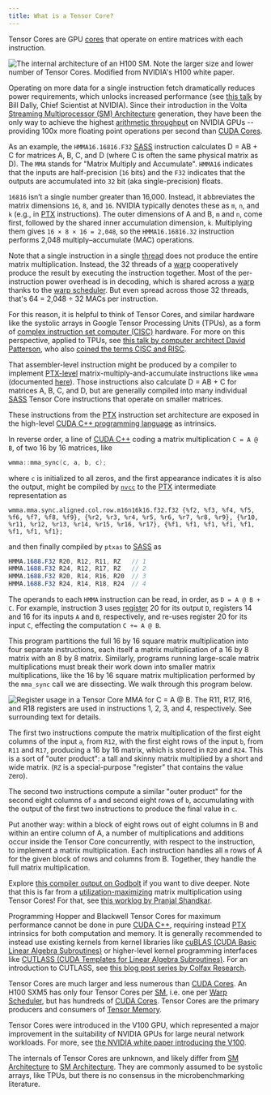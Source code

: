```yaml
---
title: What is a Tensor Core?
---
```


Tensor Cores are GPU [cores](/gpu-glossary/device-hardware/core) that operate on
entire matrices with each instruction.

![The internal architecture of an H100 SM. Note the larger size and lower number of Tensor Cores. Modified from NVIDIA's [H100 white paper](https://modal-cdn.com/gpu-glossary/gtc22-whitepaper-hopper.pdf).](themed-image://gh100-sm.svg)

Operating on more data for a single instruction fetch dramatically reduces power
requirements, which unlocks increased performance (see
[this talk](https://youtu.be/kLiwvnr4L80?t=868) by Bill Dally, Chief Scientist
at NVIDIA). Since their introduction in the Volta
[Streaming Multiprocessor (SM) Architecture](/gpu-glossary/device-hardware/streaming-multiprocessor-architecture)
generation, they have been the only way to achieve the highest
[arithmetic throughput](/gpu-glossary/perf/arithmetic-bandwidth) on NVIDIA GPUs
-- providing 100x more floating point operations per second than
[CUDA Cores](/gpu-glossary/device-hardware/cuda-core).

As an example, the `HMMA16.16816.F32`
[SASS](/gpu-glossary/device-software/streaming-assembler) instruction calculates
D = AB + C for matrices A, B, C, and D (where C is often the same physical
matrix as D). The `MMA` stands for "Matrix Multiply and Accumulate". `HMMA16`
indicates that the inputs are half-precision (`16` bits) and the `F32` indicates
that the outputs are accumulated into `32` bit (aka single-precision) floats.

`16816` isn’t a single number greater than 16,000. Instead, it abbreviates
the matrix dimensions `16`, `8`, and `16`. NVIDIA typically denotes these as
`m`, `n`, and `k`
(e.g., in [PTX](/gpu-glossary/device-software/parallel-thread-execution) instructions).
The outer dimensions of A and B, `m` and `n`, come first, followed by the shared
inner accumulation dimension, `k`. Multiplying them gives `16 × 8 × 16 = 2,048`,
so the `HMMA16.16816.32` instruction performs 2,048 multiply–accumulate (MAC)
operations.

Note that a single instruction in a single
[thread](/gpu-glossary/device-software/thread) does not produce the entire
matrix multiplication. Instead, the 32 threads of a
[warp](/gpu-glossary/device-software/warp) cooperatively produce the result by
executing the instruction together. Most of the per-instruction power overhead
is in decoding, which is shared across a
[warp](/gpu-glossary/device-software/warp) thanks to the
[warp scheduler](/gpu-glossary/device-hardware/warp-scheduler). But even spread
across those 32 threads, that's 64 = 2,048 ÷ 32 MACs per instruction.

For this reason, it is helpful to think of Tensor Cores, and similar hardware
like the systolic arrays in Google Tensor Processing Units (TPUs), as a form of
[complex instruction set computer (CISC)](https://www.omgwiki.org/ddsf/doku.php?id=ddsf:public:guidebook:06_append:glossary:c:cisc)
hardware. For more on this perspective, applied to TPUs, see
[this talk by computer architect David Patterson](https://youtu.be/fhHAArxwzvQ?t=2072),
who also
[coined the terms CISC and RISC](https://www.semanticscholar.org/paper/4d3a941a5749dbf0dd39554f12597c449c3c07ff).

That assembler-level instruction might be produced by a compiler to implement
[PTX-level](/gpu-glossary/device-software/parallel-thread-execution)
matrix-multiply-and-accumulate instructions like `wmma` (documented
[here](https://docs.nvidia.com/cuda/archive/12.8.0/parallel-thread-execution/index.html#warp-level-matrix-instructions)).
Those instructions also calculate D = AB + C for matrices A, B, C, and D, but
are generally compiled into many individual
[SASS](/gpu-glossary/device-software/streaming-assembler) Tensor Core
instructions that operate on smaller matrices.

These instructions from the
[PTX](/gpu-glossary/device-software/parallel-thread-execution) instruction set
architecture are exposed in the high-level
[CUDA C++ programming language](/gpu-glossary/host-software/cuda-c) as
intrinsics.

In reverse order, a line of [CUDA C++](/gpu-glossary/host-software/cuda-c)
coding a matrix multiplication `C = A @ B`, of two 16 by 16 matrices, like

```cpp
wmma::mma_sync(c, a, b, c);
```

where `c` is initialized to all zeros, and the first appearance indicates it is
also the output, might be compiled by [`nvcc`](/gpu-glossary/host-software/nvcc)
to the [PTX](/gpu-glossary/device-software/parallel-thread-execution)
intermediate representation as

```ptx
wmma.mma.sync.aligned.col.row.m16n16k16.f32.f32 {%f2, %f3, %f4, %f5, %f6, %f7, %f8, %f9}, {%r2, %r3, %r4, %r5, %r6, %r7, %r8, %r9}, {%r10, %r11, %r12, %r13, %r14, %r15, %r16, %r17}, {%f1, %f1, %f1, %f1, %f1, %f1, %f1, %f1};
```

and then finally compiled by `ptxas` to
[SASS](/gpu-glossary/device-software/streaming-assembler) as

```sass
HMMA.1688.F32 R20, R12, R11, RZ   // 1
HMMA.1688.F32 R24, R12, R17, RZ   // 2
HMMA.1688.F32 R20, R14, R16, R20  // 3
HMMA.1688.F32 R24, R14, R18, R24  // 4
```

The operands to each `HMMA` instruction can be read, in order, as
`D = A @ B + C`. For example, instruction 3 uses
[register](/gpu-glossary/device-hardware/register-file) 20 for its output `D`,
registers 14 and 16 for its inputs `A` and `B`, respectively, and re-uses
register 20 for its input `C`, effecting the computation `C += A @ B`.

This program partitions the full 16 by 16 square matrix multiplication into four
separate instructions, each itself a matrix multiplication of a 16 by 8 matrix
with an 8 by 8 matrix. Similarly, programs running large-scale matrix
multiplications must break their work down into smaller matrix multiplications,
like the 16 by 16 square matrix multiplication performed by the `mma_sync` call
we are dissecting. We walk through this program below.

![Register usage in a Tensor Core MMA for C = A @ B. The R11, R17, R16, and R18 registers are used in instructions 1, 2, 3, and 4, respectively. See surrounding text for details.](themed-image://tensor-core-mma.svg)

The first two instructions compute the matrix multiplication of the first eight
columns of the input `a`, from `R12`, with the first eight rows of the input
`b`, from `R11` and `R17`, producing a 16 by 16 matrix, which is stored in `R20`
and `R24`. This is a sort of "outer product": a tall and skinny matrix
multiplied by a short and wide matrix. (`RZ` is a special-purpose "register"
that contains the value `Z`ero).

The second two instructions compute a similar "outer product" for the second
eight columns of `a` and second eight rows of `b`, accumulating with the output
of the first two instructions to produce the final value in `c`.

Put another way: within a block of eight rows out of eight columns in B and
within an entire column of A, a number of multiplications and additions occur
inside the Tensor Core concurrently, with respect to the instruction, to
implement a matrix multiplication. Each instruction handles all `m` rows of A
for the given block of rows and columns from B. Together, they handle the full
matrix multiplication.

Explore [this compiler output on Godbolt](https://godbolt.org/z/e6cqn8491) if
you want to dive deeper. Note that this is far from a
[utilization-maximizing](https://modal.com/blog/gpu-utilization-guide) matrix
multiplication using Tensor Cores! For that, see
[this worklog by Pranjal Shandkar](https://cudaforfun.substack.com/p/outperforming-cublas-on-h100-a-worklog).

Programming Hopper and Blackwell Tensor Cores for maximum performance cannot be
done in pure [CUDA C++](/gpu-glossary/host-software/cuda-c), requiring instead
[PTX](/gpu-glossary/device-software/parallel-thread-execution) intrinsics for
both computation and memory. It is generally recommended to instead use existing
kernels from kernel libraries like
[cuBLAS (CUDA Basic Linear Algebra Subroutines)](/gpu-glossary/host-software/cublas)
or higher-level kernel programming interfaces like
[CUTLASS (CUDA Templates for Linear Algebra Subroutines)](https://github.com/NVIDIA/cutlass).
For an introduction to CUTLASS, see
[this blog post series by Colfax Research](https://research.colfax-intl.com/cutlass-tutorial-wgmma-hopper/).

Tensor Cores are much larger and less numerous than
[CUDA Cores](/gpu-glossary/device-hardware/cuda-core). An H100 SXM5 has only
four Tensor Cores per
[SM](/gpu-glossary/device-hardware/streaming-multiprocessor), i.e. one per
[Warp Scheduler](/gpu-glossary/device-hardware/warp-scheduler), but has hundreds
of [CUDA Cores](/gpu-glossary/device-hardware/cuda-core). Tensor Cores are the
primary producers and consumers of
[Tensor Memory](/gpu-glossary/device-hardware/tensor-memory).

Tensor Cores were introduced in the V100 GPU, which represented a major
improvement in the suitability of NVIDIA GPUs for large neural network
workloads. For more, see
[the NVIDIA white paper introducing the V100](https://images.nvidia.com/content/volta-architecture/pdf/volta-architecture-whitepaper.pdf).

The internals of Tensor Cores are unknown, and likely differ from
[SM Architecture](/gpu-glossary/device-hardware/streaming-multiprocessor-architecture)
to
[SM Architecture](/gpu-glossary/device-hardware/streaming-multiprocessor-architecture).
They are commonly assumed to be systolic arrays, like TPUs, but there is no
consensus in the microbenchmarking literature.
